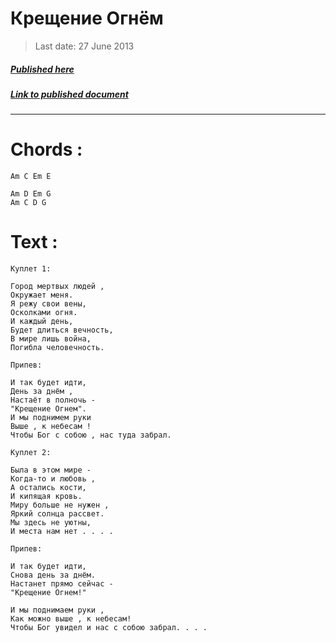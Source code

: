 # Крещение Огнём

> Last date: 27 June 2013

##### [Published here](http://vk.com/zimnurov_mf)

##### [Link to published document](https://vk.com/zimnurov_mf?w=wall-52918906_61)

---

# Chords :

    Am C Em E

    Am D Em G
    Am C D G

# Text :

```
Куплет 1:

Город мертвых людей ,
Окружает меня.
Я режу свои вены,
Осколками огня.
И каждый день,
Будет длиться вечность,
В мире лишь война,
Погибла человечность.

Припев:

И так будет идти,
День за днём ,
Настаёт в полночь -
"Крещение Огнем".
И мы поднимем руки
Выше , к небесам !
Чтобы Бог с собою , нас туда забрал.

Куплет 2:

Была в этом мире -
Когда-то и любовь ,
А остались кости,
И кипящая кровь.
Миру больше не нужен ,
Яркий солнца рассвет.
Мы здесь не уютны,
И места нам нет . . . .

Припев:

И так будет идти,
Снова день за днём.
Настанет прямо сейчас -
"Крещение Огнем!"

И мы поднимаем руки ,
Как можно выше , к небесам!
Чтобы Бог увидел и нас с собою забрал. . . .
```
